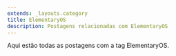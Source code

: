 ```yaml
---
extends: _layouts.category
title: ElementaryOS
description: Postagens relacionadas com ElementaryOS
---
```


Aqui estão todas as postagens com a tag ElementaryOS.
